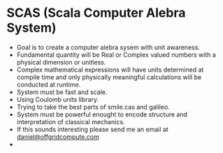 # SCAS (Scala Computer Alebra System)

* Goal is to create a computer alebra sysem with unit awareness.
* Fundamental quantity will be Real or Complex valued numbers with a physical dimension or unitless.
* Complex mathematical expressions will have units determined at compile time and only physically meaningful calculations will be conducted at runtime.
* System must be fast and scale.
* Using Coulomb units library.
* Trying to take the best parts of smile.cas and galileo.
* System must be powerful enought to encode structure and interpretation of classical mechanics.
* If this sounds interesting please send me an email at daniel@offgridcompute.com
* 
